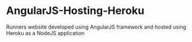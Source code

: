 AngularJS-Hosting-Heroku
========================

Runners website developed using AngularJS framework and hosted using Heroku as a NodeJS application
